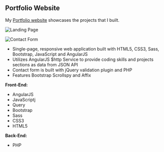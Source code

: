 
**Portfolio Website**
--------------------

My [Portfolio website](http://www.bernadetteengleman.com/) showcases the projects that I built.

![Landing Page](http://www.bernadetteengleman.com/img/portfolio/portfoliothumbnail.jpg)

![Contact Form](http://www.bernadetteengleman.com/img/portfolio/portfoliothumbnail2.jpg)


 - Single-page, responsive web application built with HTML5, CSS3, Sass, Bootstrap, JavaScript and AngularJS
 - Utilizes AngularJS $http Service to provide coding skills and projects sections as data from JSON API
 - Contact form is built with jQuery validation plugin and PHP
 - Features Bootstrap Scrollspy and Affix

**Front-End:**

 - AngularJS
 - JavaScriptj
 - Query
 - Bootstrap
 - Sass
 - CSS3
 - HTML5

**Back-End:**

 - PHP
